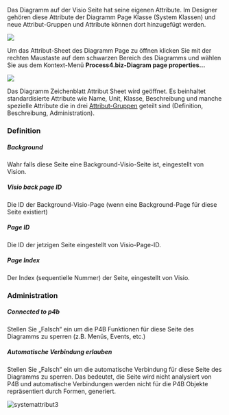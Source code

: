 Das Diagramm auf der Visio Seite hat seine eigenen Attribute. Im Designer gehören diese Attribute der Diagramm Page Klasse (System Klassen) und neue Attribut-Gruppen und Attribute können dort hinzugefügt werden. 

![](//images.ctfassets.net/utx1h0gfm1om/6BppKpL3L75U7uvVN6FVQW/3c862007f030fe9a683bd2cb3051ebfe/image.png)

Um das Attribut-Sheet des Diagramm Page zu öffnen klicken Sie mit der rechten Maustaste auf dem schwarzen Bereich des Diagramms und wählen Sie aus dem Kontext-Menü __Process4.biz-Diagram page properties…__

![](//images.ctfassets.net/utx1h0gfm1om/57nI6KopexWx77WGVWflSe/d2cfbbf307d392065de63c4f2b744aa3/image.png)

Das Diagramm Zeichenblatt Attribut Sheet wird geöffnet. Es beinhaltet standardisierte Attribute wie Name, Unit, Klasse, Beschreibung und manche spezielle Attribute die in drei [Attribut-Gruppen](attributgruppe-und-attribut) geteilt sind (Definition, Beschreibung, Administration).

### Definition

##### Background
Wahr falls diese Seite eine Background-Visio-Seite ist, eingestellt von Vision.

##### Visio back page ID
Die ID der Background-Visio-Page (wenn eine Background-Page für diese Seite existiert)

##### Page ID
Die ID der jetzigen Seite eingestellt von Visio-Page-ID.

##### Page Index
Der Index (sequentielle Nummer) der Seite, eingestellt von Visio.

### Administration
##### Connected to p4b
Stellen Sie „Falsch“ ein um die P4B Funktionen für diese Seite des Diagramms zu sperren (z.B. Menüs, Events, etc.)

##### Automatische Verbindung erlauben
Stellen Sie „Falsch“ ein um die automatische Verbindung für diese Seite des Diagramms zu sperren. Das bedeutet, die Seite wird nicht analysiert von P4B und automatische Verbindungen werden nicht für die P4B Objekte repräsentiert durch Formen,  generiert.

![systemattribut3](//images.ctfassets.net/utx1h0gfm1om/38ph49ZMeM9LfzXMhDekHg/bc580384025cc8e0d4c272d3f5cc85f9/image.png)





